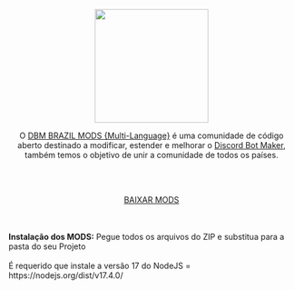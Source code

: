 
 <p align="center"><img height="200" src="https://user-images.githubusercontent.com/106641300/171318631-110c9c46-0e1e-4eb4-b6d5-a901dd5c18df.png"></p>

<p align="center">O <a href="https://discord.gg/HBc9u9tktd">DBM BRAZIL MODS {Multi-Language}</a> é uma comunidade de código aberto destinado a modificar, estender e melhorar o <a href="https://store.steampowered.com/app/682130/Discord_Bot_Maker">Discord Bot Maker</a>, também temos o objetivo de unir a comunidade de todos os países.</p>
<br><br>
<p align="center"><a href="https://github.com/DBM-Mods/Portugues/archive/refs/heads/main.zip">BAIXAR MODS</a></p>
<br><br><b>Instalação dos MODS:</b> Pegue todos os arquivos do ZIP e substitua para a pasta do seu Projeto<br><br>
É requerido que instale a versão 17 do NodeJS = https://nodejs.org/dist/v17.4.0/
